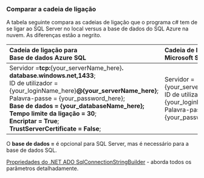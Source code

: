 
<!--
includes/sql-database-include-connection-string-30-compare.md

Latest Freshness check:  2015-09-03 , GeneMi.

## Connection string
-->


### <a name="compare-the-connection-string"></a>Comparar a cadeia de ligação


A tabela seguinte compara as cadeias de ligação que o programa c# tem de se ligar ao SQL Server no local versus a base de dados do SQL Azure na nuvem. As diferenças estão a negrito.


| Cadeia de ligação para<br/>Base de dados Azure SQL | Cadeia de ligação para<br/>Microsoft SQL Server |
| :-- | :-- |
| Servidor =**tcp:**{your_serverName_here}**. database.windows.net,1433**;<br/>ID de utilizador = {your_loginName_here}**@{your_serverName_here}**;<br/>Palavra-passe = {your_password_here};<br/>**Base de dados = {your_databaseName_here};**<br/>**Tempo limite da ligação = 30**;<br/>**Encriptar = True**;<br/>**TrustServerCertificate = False**; | Servidor = {your_serverName_here};<br/>ID de utilizador = {your_loginName_here};<br/>Palavra-passe = {your_password_here}; |


O **base de dados =** é opcional para SQL Server, mas é necessário para a base de dados SQL.


[Propriedades do .NET ADO SqlConnectionStringBuilder](https://msdn.microsoft.com/library/system.data.sqlclient.sqlconnectionstringbuilder_properties.aspx) - aborda todos os parâmetros detalhadamente.


<!--
These three includes/ files are a sequenced set, but you can pick and choose:

includes/sql-database-include-connection-string-20-portalshots.md
includes/sql-database-include-connection-string-30-compare.md
includes/sql-database-include-connection-string-40-config.md
-->
